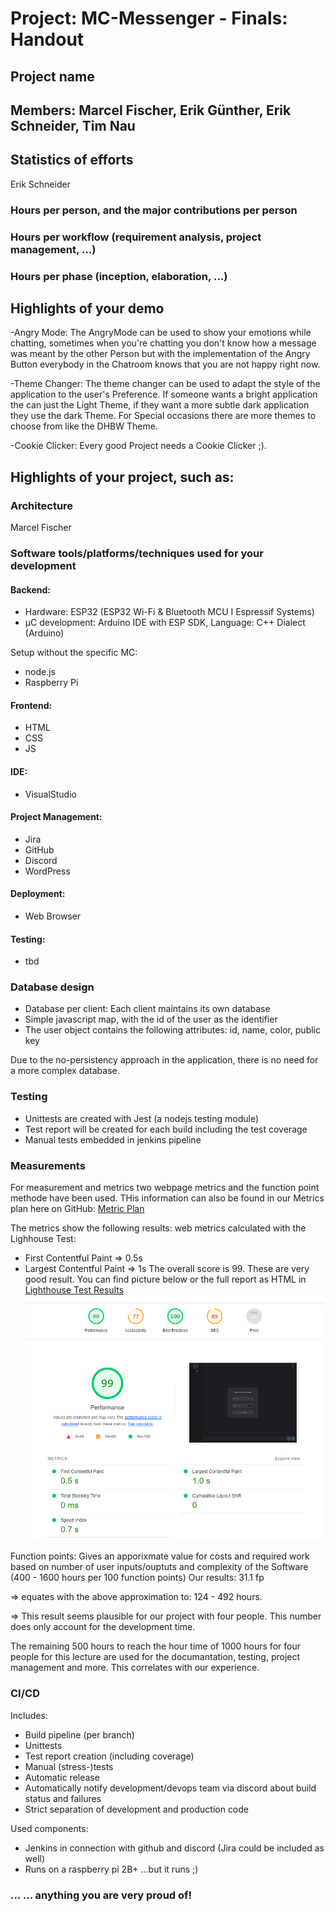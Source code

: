 # Project: MC-Messenger - Finals: Handout
## Project name
## Members: Marcel Fischer, Erik Günther, Erik Schneider, Tim Nau
## Statistics of efforts
Erik Schneider
### Hours per person, and the major contributions per person
### Hours per workflow (requirement analysis, project management, …)
### Hours per phase (inception, elaboration, …)

## Highlights of your demo
-Angry Mode: The AngryMode can be used to show your emotions while chatting, sometimes when you're chatting you don't know how a message was meant by the other Person but with the implementation of the Angry Button everybody in the Chatroom knows that you are not happy right now.

-Theme Changer: The theme changer can be used to adapt the style of the application to the user's Preference. If someone wants a bright application the can just the Light Theme, if they want a more subtle dark application they use the dark Theme. For Special occasions there are more themes to choose from like the DHBW Theme. 

-Cookie Clicker: Every good Project needs a Cookie Clicker ;).

## Highlights of your project, such as:
### Architecture
Marcel Fischer

### Software tools/platforms/techniques used for your development

#### Backend:
- Hardware: ESP32 (ESP32 Wi-Fi & Bluetooth MCU I Espressif Systems)
- µC development: Arduino IDE with ESP SDK, Language: C++ Dialect (Arduino)

Setup without the specific MC:
- node.js
- Raspberry Pi

#### Frontend:
- HTML
- CSS
- JS

#### IDE:
- VisualStudio

#### Project Management:
- Jira
- GitHub
- Discord
- WordPress

#### Deployment:
- Web Browser

#### Testing:
- tbd
### Database design
- Database per client: Each client maintains its own database
- Simple javascript map, with the id of the user as the identifier
- The user object contains the following attributes: id, name, color, public key

Due to the no-persistency approach in the application, there is no need for a more complex database.

### Testing
- Unittests are created with Jest (a nodejs testing module)
- Test report will be created for each build including the test coverage
- Manual tests embedded in jenkins pipeline
  
### Measurements
For measurement and metrics two webpage metrics and the function point methode have been used.
THis information can also be found in our Metrics plan here on GitHub:
[Metric Plan](/docs/Metrics/metric_plan.md)

The metrics show the following results:
 web metrics calculated with the Lighhouse Test:
- First Contentful Paint => 0.5s
- Largest Contentful Paint => 1s
The overall score is 99. These are very good result. You can find picture below or the  full report as HTML in [Lighthouse Test Results](/docs/Metrics)
![OUCD](/docs/Metrics/MCM_Lighthouse_Report_09_05_2023.png)

Function points: Gives an apporixmate value for costs and required work based on number of user inputs/ouptuts and complexity of the Software (400 - 1600 hours per 100 function points)
Our results: 31.1 fp

=> equates with the above approximation to: 124 - 492 hours.

=> This result seems plausible for our project with four people. This number does only account for the development time.

The remaining 500 hours to reach the hour time of 1000 hours for four people for this lecture are used for the documantation, testing, project management and more. This correlates with our experience. 

### CI/CD
Includes:
- Build pipeline (per branch)
- Unittests
- Test report creation (including coverage)
- Manual (stress-)tests
- Automatic release 
- Automatically notify development/devops team via discord about build status and failures 
- Strict separation of development and production code

Used components:
- Jenkins in connection with github and discord (Jira could be included as well)
- Runs on a raspberry pi 2B+ ...but it runs ;)
  
### … … anything you are very proud of!
